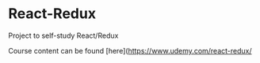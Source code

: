 # React-Redux
Project to self-study React/Redux

Course content can be found [here](https://www.udemy.com/react-redux/
